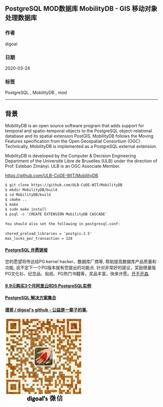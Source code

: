 ## PostgreSQL MOD数据库 MobilityDB - GIS 移动对象处理数据库    
                                                      
### 作者                                                                                                                      
digoal                                                                                                                                                               
                                                                        
### 日期                                                                                                                                                               
2020-03-24                                                                                                                                                           
                                                                                                                                                               
### 标签                                                                                                                                                               
PostgreSQL , MobilityDB , mod                  
                                                                   
----                                                             
                                                                        
## 背景             
MobilityDB is an open source software program that adds support for temporal and spatio-temporal objects to the PostgreSQL object-relational database and its spatial extension PostGIS. MobilityDB follows the Moving Features specification from the Open Geospatial Consortium (OGC). Technically, MobilityDB is implemented as a PostgreSQL external extension.  
  
MobilityDB is developed by the Computer & Decision Engineering Department of the Université Libre de Bruxelles (ULB) under the direction of Prof. Esteban Zimányi. ULB is an OGC Associate Member.  
  
https://github.com/ULB-CoDE-WIT/MobilityDB  
  
```  
$ git clone https://github.com/ULB-CoDE-WIT/MobilityDB  
$ mkdir MobilityDB/build  
$ cd MobilityDB/build  
$ cmake ..  
$ make  
$ sudo make install  
$ psql -c 'CREATE EXTENSION MobilityDB CASCADE'  
  
You should also set the following in postgresql.conf:  
  
shared_preload_libraries = 'postgis-2.5'  
max_locks_per_transaction = 128  
```  
    
  
  
  
  
  
  
  
  
  
  
  
  
  
  
  
  
  
  
  
  
  
  
  
  
  
  
  
  
  
  
  
  
  
  
  
  
  
  
  
  
  
  
  
  
  
  
  
  
  
  
  
  
  
#### [PostgreSQL 许愿链接](https://github.com/digoal/blog/issues/76 "269ac3d1c492e938c0191101c7238216")
您的愿望将传达给PG kernel hacker、数据库厂商等, 帮助提高数据库产品质量和功能, 说不定下一个PG版本就有您提出的功能点. 针对非常好的提议，奖励限量版PG文化衫、纪念品、贴纸、PG热门书籍等，奖品丰富，快来许愿。[开不开森](https://github.com/digoal/blog/issues/76 "269ac3d1c492e938c0191101c7238216").  
  
  
#### [9.9元购买3个月阿里云RDS PostgreSQL实例](https://www.aliyun.com/database/postgresqlactivity "57258f76c37864c6e6d23383d05714ea")
  
  
#### [PostgreSQL 解决方案集合](https://yq.aliyun.com/topic/118 "40cff096e9ed7122c512b35d8561d9c8")
  
  
#### [德哥 / digoal's github - 公益是一辈子的事.](https://github.com/digoal/blog/blob/master/README.md "22709685feb7cab07d30f30387f0a9ae")
  
  
![digoal's wechat](../pic/digoal_weixin.jpg "f7ad92eeba24523fd47a6e1a0e691b59")
  

